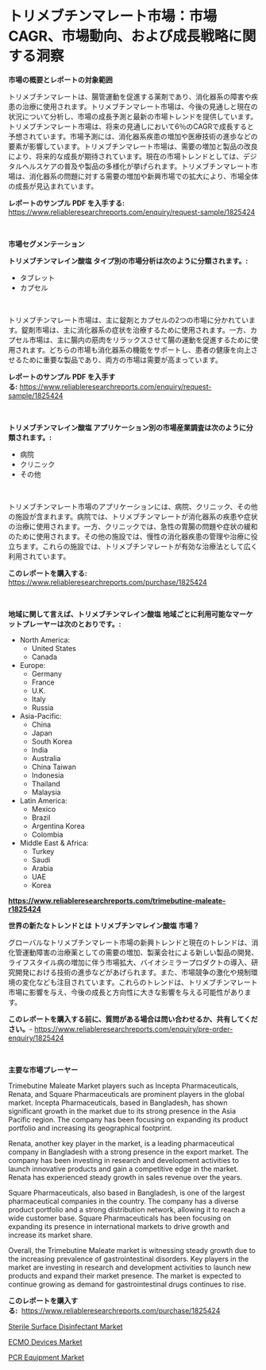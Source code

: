 <p><h1>トリメブチンマレート市場：市場CAGR、市場動向、および成長戦略に関する洞察</h1></p><p><strong>市場の概要とレポートの対象範囲</strong></p>
<p><p>トリメブチンマレートは、腸管運動を促進する薬剤であり、消化器系の障害や疾患の治療に使用されます。トリメブチンマレート市場は、今後の見通しと現在の状況について分析し、市場の成長予測と最新の市場トレンドを提供しています。トリメブチンマレート市場は、将来の見通しにおいて6％のCAGRで成長すると予想されています。市場予測には、消化器系疾患の増加や医療技術の進歩などの要素が影響しています。トリメブチンマレート市場は、需要の増加と製品の改良により、将来的な成長が期待されています。現在の市場トレンドとしては、デジタルヘルスケアの普及や製品の多様化が挙げられます。トリメブチンマレート市場は、消化器系の問題に対する需要の増加や新興市場での拡大により、市場全体の成長が見込まれています。</p></p>
<p><strong>レポートのサンプル PDF を入手する:</strong> <a href="https://www.reliableresearchreports.com/enquiry/request-sample/1825424">https://www.reliableresearchreports.com/enquiry/request-sample/1825424</a></p>
<p>&nbsp;</p>
<p><strong>市場セグメンテーション</strong></p>
<p><strong>トリメブチンマレイン酸塩 タイプ別の市場分析は次のように分類されます。:</strong></p>
<p><ul><li>タブレット</li><li>カプセル</li></ul></p>
<p>&nbsp;</p>
<p><p>トリメブチンマレート市場は、主に錠剤とカプセルの2つの市場に分かれています。錠剤市場は、主に消化器系の症状を治療するために使用されます。一方、カプセル市場は、主に腸内の筋肉をリラックスさせて腸の運動を促進するために使用されます。どちらの市場も消化器系の機能をサポートし、患者の健康を向上させるために重要な製品であり、両方の市場は需要が高まっています。</p></p>
<p><strong>レポートのサンプル PDF を入手する:</strong>&nbsp;<a href="https://www.reliableresearchreports.com/enquiry/request-sample/1825424">https://www.reliableresearchreports.com/enquiry/request-sample/1825424</a></p>
<p>&nbsp;</p>
<p><strong> トリメブチンマレイン酸塩 アプリケーション別の市場産業調査は次のように分類されます。:</strong></p>
<p><ul><li>病院</li><li>クリニック</li><li>その他</li></ul></p>
<p>&nbsp;</p>
<p><p>トリメブチンマレート市場のアプリケーションには、病院、クリニック、その他の施設が含まれます。病院では、トリメブチンマレートが消化器系の疾患や症状の治療に使用されます。一方、クリニックでは、急性の胃腸の問題や症状の緩和のために使用されます。その他の施設では、慢性の消化器疾患の管理や治療に役立ちます。これらの施設では、トリメブチンマレートが有効な治療法として広く利用されています。</p></p>
<p><strong>このレポートを購入する:</strong>&nbsp; <a href="https://www.reliableresearchreports.com/purchase/1825424">https://www.reliableresearchreports.com/purchase/1825424</a></p>
<p>&nbsp;</p>
<p><strong>地域に関して言えば、トリメブチンマレイン酸塩 地域ごとに利用可能なマーケットプレーヤーは次のとおりです。:</strong></p>
<p><ul>
    <li>
        North America:
        <ul>
            <li>United States</li>
            <li>Canada</li>
        </ul>
    </li>
    <li>
        Europe:
        <ul>
            <li>Germany</li>
            <li>France</li>
            <li>U.K.</li>
            <li>Italy</li>
            <li>Russia</li>
        </ul>
    </li>
    <li>
        Asia-Pacific:
        <ul>
            <li>China</li>
            <li>Japan</li>
            <li>South Korea</li>
            <li>India</li>
            <li>Australia</li>
            <li>China Taiwan</li>
            <li>Indonesia</li>
            <li>Thailand</li>
            <li>Malaysia</li>
        </ul>
    </li>
    <li>
        Latin America:
        <ul>
            <li>Mexico</li>
            <li>Brazil</li>
            <li>Argentina Korea</li>
            <li>Colombia</li>
        </ul>
    </li>
    <li>
        Middle East & Africa:
        <ul>
            <li>Turkey</li>
            <li>Saudi</li>
            <li>Arabia</li>
            <li>UAE</li>
            <li>Korea</li>
        </ul>
    </li>
    </ul></p>
<p><strong><a href="https://www.reliableresearchreports.com/trimebutine-maleate-r1825424">https://www.reliableresearchreports.com/trimebutine-maleate-r1825424</a></strong>&nbsp;</p>
<p><strong>世界の新たなトレンドとは トリメブチンマレイン酸塩 市場？</strong></p>
<p><p>グローバルなトリメブチンマレート市場の新興トレンドと現在のトレンドは、消化管運動障害の治療薬としての需要の増加、製薬会社による新しい製品の開発、ライフスタイル病の増加に伴う市場拡大、バイオシミラープロダクトの導入、研究開発における技術の進歩などがあげられます。また、市場競争の激化や規制環境の変化なども注目されています。これらのトレンドは、トリメブチンマレート市場に影響を与え、今後の成長と方向性に大きな影響を与える可能性があります。</p></p>
<p><strong>このレポートを購入する前に、質問がある場合は問い合わせるか、共有してください。</strong>- <a href="https://www.reliableresearchreports.com/enquiry/pre-order-enquiry/1825424">https://www.reliableresearchreports.com/enquiry/pre-order-enquiry/1825424</a></p>
<p>&nbsp;</p>
<p><strong>主要な市場プレーヤー</strong></p>
<p><p>Trimebutine Maleate Market players such as Incepta Pharmaceuticals, Renata, and Square Pharmaceuticals are prominent players in the global market. Incepta Pharmaceuticals, based in Bangladesh, has shown significant growth in the market due to its strong presence in the Asia Pacific region. The company has been focusing on expanding its product portfolio and increasing its geographical footprint.</p><p>Renata, another key player in the market, is a leading pharmaceutical company in Bangladesh with a strong presence in the export market. The company has been investing in research and development activities to launch innovative products and gain a competitive edge in the market. Renata has experienced steady growth in sales revenue over the years.</p><p>Square Pharmaceuticals, also based in Bangladesh, is one of the largest pharmaceutical companies in the country. The company has a diverse product portfolio and a strong distribution network, allowing it to reach a wide customer base. Square Pharmaceuticals has been focusing on expanding its presence in international markets to drive growth and increase its market share.</p><p>Overall, the Trimebutine Maleate market is witnessing steady growth due to the increasing prevalence of gastrointestinal disorders. Key players in the market are investing in research and development activities to launch new products and expand their market presence. The market is expected to continue growing as demand for gastrointestinal drugs continues to rise.</p></p>
<p><strong>このレポートを購入する:</strong>&nbsp;&nbsp;<a href="https://www.reliableresearchreports.com/purchase/1825424">https://www.reliableresearchreports.com/purchase/1825424</a></p>
<p><p><a href="https://carnation-joke-41f.notion.site/Sterile-Surface-Disinfectant-Market-Comprehensive-Assessment-by-Type-Application-and-Geography-f38050f54be64900a1e58cd3e19ed920">Sterile Surface Disinfectant Market</a></p><p><a href="https://extreme-scabiosa-c81.notion.site/ECMO-Devices-Market-Trends-and-Market-Analysis-forecasted-for-period-2024-2031-14f9b646399b48b8878129d610a80348">ECMO Devices Market</a></p><p><a href="https://adventurous-uranium-ef9.notion.site/PCR-Equipment-Market-Competitive-Analysis-Market-Trends-and-Forecast-to-2031-f3370d7828344a76bdc9c4fa9ec50d71">PCR Equipment Market</a></p></p>